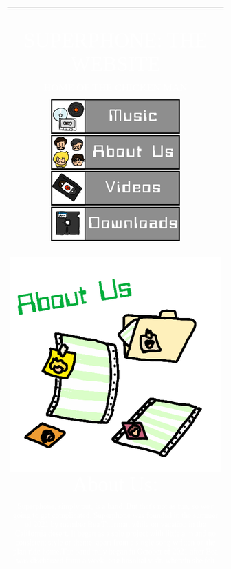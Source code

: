 <html>

<head>
<meta http-equiv="Content-Language" content="en-us">
<meta http-equiv="Content-Type" content="text/html; charset=windows-1252">
<title>Superhome</title>
<meta name="description" content="The landing page of the superphone webzone">
</head>

<body background="Untitled564_20221218200802.png">

<table border="0" cellpadding="0" cellspacing="0" width="1220" height="1289">
	<!-- MSTableType="layout" -->
	<tr>
		<td valign="top" height="249">
		<!-- MSCellType="ContentHead" -->
		<p align="center">&nbsp;</p>
		<p align="center">
		<font face="Lazenby Computer" size="7" color="#FFFFFF">SUPERPHONE: THE 
		WEBSITE</font></p>
		<p align="center">
		<font face="Lazenby Computer" size="5" color="#FFFFFF">HOME OF THE 
		CHICKEN MAN</font></p>
		<p align="center">
		<img border="0" src="Untitled576_20221207014237.png" width="300" height="80">
		<a href="https://superphonerecordings.com/about-us">
		<img border="0" src="Untitled576_20221207014145.png" width="300" height="80"></a>
		<img border="0" src="Untitled576_20221207014206.png" width="300" height="80">
		<img border="0" src="Untitled576_20221207014112.png" width="300" height="80"></td>
	</tr>
	<tr>
		<td width="1220" height="1040" valign="top">
		<p align="center">
		<img border="0" src="about.gif" width="500" height="500" align="left"><font face="Lazenby Computer" size="7" color="#FFFFFF">About 
		Us:</font></p>
		<p align="center"><font face="Terminal" size="4" color="#FFFFFF">
		Superphone, simply put, is a band. But that's not as fun, so we'r going 
		to get complicated. Superphone was founded in the summer of 2021 by 
		member Bea Thurman while on vacation in the California desert. It began 
		as a solo project with little aim and no consistent style or theme, 
		apart from a single song written on the plan ride home.The band truly 
		began in October of 2021 after Bea was discharged from a week long 
		hospital visit, wherein she felt compelled to finally do something with 
		the project. She went to the other two founding members, &quot;Sneeps&quot; Coffee 
		and Josh Gruin with a simple proposition, &quot;I'm doing a cover of cabinet 
		man by lemon demon, you guys want to join?&quot; Things continued steadily 
		from there, Onwards from the debut single to 2600 and then demo 
		collective. Along the way guitarist Matt &quot;Molgera&quot; was brought on to 
		assist with, well, guitar, and things have been going ever since</font></p>
		<p align="center">&nbsp;</p>
		<p align="center">&nbsp;</p>
		<p align="center">&nbsp;</p>
		<p align="center">&nbsp;</p>
		<p align="center">&nbsp;</p>
		<p align="center">
		<font face="Lazenby Computer" size="7" color="#FFFFFF">The Members:</font></p>
		<p align="center">&nbsp;</p>
		<p align="left"><font face="Lazenby Computer" size="7" color="#FFFFFF">
		<img border="3" src="20221219_233356.jpg" width="217" height="219" align="left" hspace="6">O---------------BEA 
		THURMAN----------------O</font></p>
		<p align="center"><font face="Terminal" size="4" color="#FFFFFF">I was 
		born in Alabama at the age of 0 in a hospital that no longer exists. 
		Raised primarily by my mother, I was exposed very early on Art and 
		Music. I began writing songs as early as elementary school. With such 
		classics as &quot;Hot Dogs for Breakfast&quot; and &quot;Fruit Cups Over Brooklyn&quot;. I 
		never really though of myself as a musician though, I was always more of 
		an artist or an animator, It wasn't until the formation of Superphone 
		that I really developed an interest in the world of music writing, 
		performing, an production. </font></p>
		<p align="center">&nbsp;</p>
		<p align="center">&nbsp;</p>
		<p align="center">
		<img border="0" src="20221219_233644.jpg" width="233" height="237" align="right"><font face="Lazenby Computer" size="7" color="#FFFFFF">O--------------&quot;Sneeps&quot; 
		Coffee---------------O</font></p>
		<p align="center">&nbsp;</p>
		<p align="center"><font face="Terminal" size="4" color="#FFFFFF">[Bio 
		Soon] </font></p>
		<p align="center">&nbsp;</p>
		<p align="center">&nbsp;</p>
		<p align="center">&nbsp;</p>
		<p align="center">
		<img border="0" src="20221219_233541.jpg" width="230" height="236" align="left"><font face="Lazenby Computer" size="7" color="#FFFFFF">O----------------Josh 
		Gruin-----------------O</font></p>
		<p align="center">&nbsp;</p>
		<p align="center">&nbsp;</p>
		<p align="center"><font face="Terminal" size="4" color="#FFFFFF">[Bio 
		Soon]</font></p>
		<p align="center">&nbsp;</p>
		<p align="center">&nbsp;</p>
		<p align="center">
		<img border="0" src="20221219_233455.jpg" width="244" height="252" align="right"><font face="Lazenby Computer" size="7" color="#FFFFFF">O-------------Matt 
		&quot;Molgera&quot;---------------O</font></p>
		<p align="center">&nbsp;</p>
		<p align="center"><font face="Terminal" size="4" color="#FFFFFF">[Bio 
		Soon]</font></td>
		</tr>
</table>

